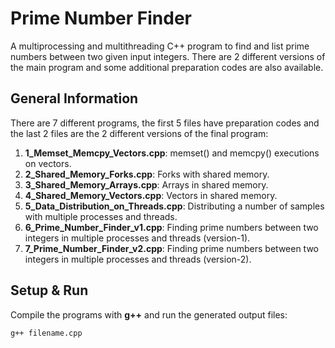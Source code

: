 # Prime Number Finder
A multiprocessing and multithreading C++ program to find and list prime numbers between two given input integers. There are 2 different versions of the main program and some additional preparation codes are also available.  

## General Information
There are 7 different programs, the first 5 files have preparation codes and the last 2 files are the 2 different versions of the final program:
1. **1_Memset_Memcpy_Vectors.cpp**: memset() and memcpy() executions on vectors.
2. **2_Shared_Memory_Forks.cpp**: Forks with shared memory.
3. **3_Shared_Memory_Arrays.cpp**: Arrays in shared memory.
4. **4_Shared_Memory_Vectors.cpp**: Vectors in shared memory.
5. **5_Data_Distribution_on_Threads.cpp**: Distributing a number of samples with multiple processes and threads.
6. **6_Prime_Number_Finder_v1.cpp**: Finding prime numbers between two integers in multiple processes and threads (version-1).
7. **7_Prime_Number_Finder_v2.cpp**: Finding prime numbers between two integers in multiple processes and threads (version-2).

## Setup & Run
Compile the programs with **g++** and run the generated output files:
```
g++ filename.cpp
```
